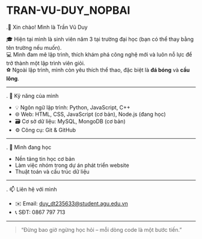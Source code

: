# TRAN-VU-DUY_NOPBAI
.👋 Xin chào! Mình là Trần Vũ Duy

🎓 Hiện tại mình là sinh viên năm 3 tại trường đại học (bạn có thể thay bằng tên trường nếu muốn).  
💻 Mình đam mê lập trình, thích khám phá công nghệ mới và luôn nỗ lực để trở thành một lập trình viên giỏi.  
⚽ Ngoài lập trình, mình còn yêu thích thể thao, đặc biệt là **đá bóng** và **cầu lông**.

---

. 🔧 Kỹ năng của mình

- 💡 Ngôn ngữ lập trình: Python, JavaScript, C++
- 🌐 Web: HTML, CSS, JavaScript (cơ bản), Node.js (đang học)
- 🗃️ Cơ sở dữ liệu: MySQL, MongoDB (cơ bản) 
- ⚙️ Công cụ: Git & GitHub

---

. 🌱 Mình đang học

- Nền tảng tin học cơ bản
- Làm việc nhóm trong dự án phát triển website
- Thuật toán và cấu trúc dữ liệu

---

. 📫 Liên hệ với mình

- ✉️ Email: duy_dt235633@student.agu.edu.vn  
- 📞 SĐT: 0867 797 713  

---

> “Đừng bao giờ ngừng học hỏi – mỗi dòng code là một bước tiến.”

